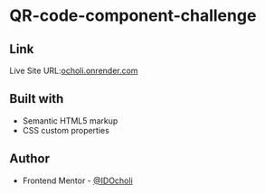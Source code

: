 # QR-code-component-challenge

## Link
Live Site URL:[ocholi.onrender.com](https://ocholi.onrender.com)

## Built with
- Semantic HTML5 markup
- CSS custom properties

## Author
- Frontend Mentor - [@IDOcholi](www.frontendmentor.io/profile/IDOcholi)
